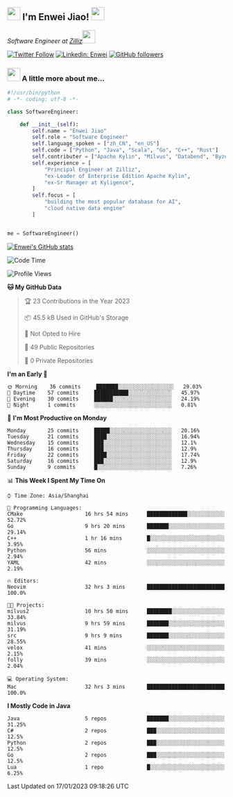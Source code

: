 <h2><img src="https://emojis.slackmojis.com/emojis/images/1531849430/4246/blob-sunglasses.gif?1531849430" width="30"/> I'm  Enwei Jiao! <img src="https://media.giphy.com/media/juBt25nT1KGys/giphy.gif" width=30> </h2>
<!-- <img align='right' src="https://media.giphy.com/media/M9gbBd9nbDrOTu1Mqx/giphy.gif" width="230"> -->
<p><em>Software Engineer at <a href="https://zilliz.com/">Zilliz</a><img src="https://media.giphy.com/media/WUlplcMpOCEmTGBtBW/giphy.gif" width="30"></em></p>

[![Twitter Follow](https://img.shields.io/twitter/follow/misteranmol?label=Follow)](https://twitter.com/intent/follow?screen_name=EnweiJiao)
[![Linkedin: Enwei](https://img.shields.io/badge/-enwei-blue?style=&logo=Linkedin&logoColor=white&link=https://www.linkedin.com/in/enwei-jiao-41192a97)](https://www.linkedin.com/in/enwei-jiao-41192a97/)
[![GitHub followers](https://img.shields.io/github/followers/jiaoew1991?label=Follow&style=social)](https://github.com/jiaoew1991)


### <img src="https://media.giphy.com/media/VgCDAzcKvsR6OM0uWg/giphy.gif" width="30"> A little more about me...  

```python
#!/usr/bin/python
# -*- coding: utf-8 -*-

class SoftwareEngineer:

    def __init__(self):
        self.name = "Enwei Jiao"
        self.role = "Software Engineer"
        self.language_spoken = ["zh_CN", "en_US"]
        self.code = ["Python", "Java", "Scala", "Go", "C++", "Rust"]
        self.contributer = ["Apache Kylin", "Milvus", "Databend", "Byzer-Lang"]
        self.experience = [
            "Principal Engineer at Zilliz",
            "ex-Leader of Enterprise Edition Apache Kylin",
            "ex-Sr Manager at Kyligence",
        ]
        self.focus = [
            "building the most popular database for AI",
            "cloud native data engine"
        ]


me = SoftwareEngineer()
```

[![Enwei's GitHub stats](https://github-readme-stats.vercel.app/api?username=jiaoew1991&count_private=true&show_icons=true)](https://github.com/jiaoew1991/jiaoew1991)

<!-- [![Top Langs](https://github-readme-stats.vercel.app/api/top-langs/?username=jiaoew1991&layout=compact)](https://github.com/jiaoew1991/jiaoew1991) -->

<!--START_SECTION:waka-->
![Code Time](http://img.shields.io/badge/Code%20Time-448%20hrs%2047%20mins-blue)

![Profile Views](http://img.shields.io/badge/Profile%20Views-0-blue)

**🐱 My GitHub Data** 

> 🏆 23 Contributions in the Year 2023
 > 
> 📦 45.5 kB Used in GitHub's Storage 
 > 
> 🚫 Not Opted to Hire
 > 
> 📜 49 Public Repositories 
 > 
> 🔑 0 Private Repositories  
 > 
**I'm an Early 🐤** 

```text
🌞 Morning    36 commits     ███████░░░░░░░░░░░░░░░░░░   29.03% 
🌆 Daytime    57 commits     ███████████░░░░░░░░░░░░░░   45.97% 
🌃 Evening    30 commits     ██████░░░░░░░░░░░░░░░░░░░   24.19% 
🌙 Night      1 commits      ░░░░░░░░░░░░░░░░░░░░░░░░░   0.81%

```
📅 **I'm Most Productive on Monday** 

```text
Monday       25 commits     █████░░░░░░░░░░░░░░░░░░░░   20.16% 
Tuesday      21 commits     ████░░░░░░░░░░░░░░░░░░░░░   16.94% 
Wednesday    15 commits     ███░░░░░░░░░░░░░░░░░░░░░░   12.1% 
Thursday     16 commits     ███░░░░░░░░░░░░░░░░░░░░░░   12.9% 
Friday       22 commits     ████░░░░░░░░░░░░░░░░░░░░░   17.74% 
Saturday     16 commits     ███░░░░░░░░░░░░░░░░░░░░░░   12.9% 
Sunday       9 commits      █░░░░░░░░░░░░░░░░░░░░░░░░   7.26%

```


📊 **This Week I Spent My Time On** 

```text
⌚︎ Time Zone: Asia/Shanghai

💬 Programming Languages: 
CMake                    16 hrs 54 mins      █████████████░░░░░░░░░░░░   52.72% 
Go                       9 hrs 20 mins       ███████░░░░░░░░░░░░░░░░░░   29.14% 
C++                      1 hr 16 mins        █░░░░░░░░░░░░░░░░░░░░░░░░   3.95% 
Python                   56 mins             ░░░░░░░░░░░░░░░░░░░░░░░░░   2.94% 
YAML                     42 mins             ░░░░░░░░░░░░░░░░░░░░░░░░░   2.19%

🔥 Editors: 
Neovim                   32 hrs 3 mins       █████████████████████████   100.0%

🐱‍💻 Projects: 
milvus2                  10 hrs 50 mins      ████████░░░░░░░░░░░░░░░░░   33.84% 
milvus                   9 hrs 59 mins       ███████░░░░░░░░░░░░░░░░░░   31.19% 
src                      9 hrs 9 mins        ███████░░░░░░░░░░░░░░░░░░   28.55% 
velox                    41 mins             ░░░░░░░░░░░░░░░░░░░░░░░░░   2.15% 
folly                    39 mins             ░░░░░░░░░░░░░░░░░░░░░░░░░   2.04%

💻 Operating System: 
Mac                      32 hrs 3 mins       █████████████████████████   100.0%

```

**I Mostly Code in Java** 

```text
Java                     5 repos             ███████░░░░░░░░░░░░░░░░░░   31.25% 
C#                       2 repos             ███░░░░░░░░░░░░░░░░░░░░░░   12.5% 
Python                   2 repos             ███░░░░░░░░░░░░░░░░░░░░░░   12.5% 
Go                       2 repos             ███░░░░░░░░░░░░░░░░░░░░░░   12.5% 
Lua                      1 repo              █░░░░░░░░░░░░░░░░░░░░░░░░   6.25%

```



 Last Updated on 17/01/2023 09:18:26 UTC
<!--END_SECTION:waka-->
